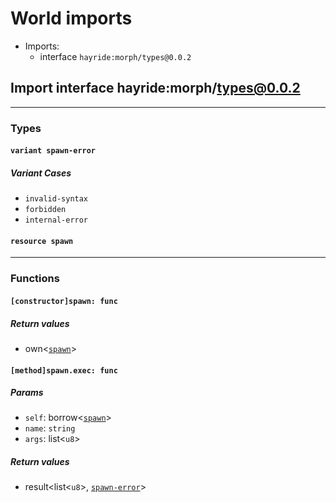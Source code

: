 # <a id="imports"></a>World imports


 - Imports:
    - interface `hayride:morph/types@0.0.2`

## <a id="hayride_morph_types_0_0_2"></a>Import interface hayride:morph/types@0.0.2


----

### Types

#### <a id="spawn_error"></a>`variant spawn-error`


##### Variant Cases

- <a id="spawn_error.invalid_syntax"></a>`invalid-syntax`
- <a id="spawn_error.forbidden"></a>`forbidden`
- <a id="spawn_error.internal_error"></a>`internal-error`
#### <a id="spawn"></a>`resource spawn`

----

### Functions

#### <a id="constructor_spawn"></a>`[constructor]spawn: func`


##### Return values

- <a id="constructor_spawn.0"></a> own<[`spawn`](#spawn)>

#### <a id="method_spawn_exec"></a>`[method]spawn.exec: func`


##### Params

- <a id="method_spawn_exec.self"></a>`self`: borrow<[`spawn`](#spawn)>
- <a id="method_spawn_exec.name"></a>`name`: `string`
- <a id="method_spawn_exec.args"></a>`args`: list<`u8`>

##### Return values

- <a id="method_spawn_exec.0"></a> result<list<`u8`>, [`spawn-error`](#spawn_error)>

